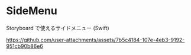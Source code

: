 # SideMenu
Storyboard で使えるサイドメニュー (Swift)


https://github.com/user-attachments/assets/7b5c4184-107e-4eb3-9192-951cb90b86e6

